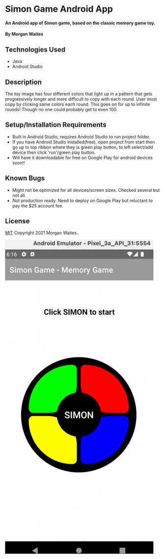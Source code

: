 # Simon Game Android App
#### An Android app of Simon game, based on the classic memory game toy.

#### By Morgan Waites

## Technologies Used

* Java
* Android Studio

## Description
The toy image has four different colors that light up in a pattern that gets progressively longer and more difficult to copy with each round. User must copy by clicking same colors each round. This goes on for up to infinite rounds! Though no one could probably get to even 100.

## Setup/Installation Requirements

* Built in Android Studio, requires Android Studio to run project folder. 
* If you have Android Studio installed(free), open project from start then go up to top ribbon where they is green play button, to left select/add device then click 'run'/green play button.
* Will have it downloadable for free on Google Play for android devices soon!!

## Known Bugs

* Might not be optimized for all devices/screen sizes. Checked several but not all.
* Not production ready. Need to deploy on Google Play but reluctant to pay the $25 account fee.

## License

[MIT](https://opensource.org/licenses/MIT) Copyright 2021 Morgan Waites.

![imageOfSimonApp](./simonPic.png)